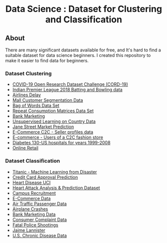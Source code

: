 

<!-- PROJECT LOGO -->
<br />
<p align="center">

  <h1 align="center">Data Science : Dataset for Clustering and Classification </h1>


</p>



<!-- ABOUT-->
## About 

There are many significant datasets available for free, and It's hard to find a suitable dataset for data science beginners. I created this repository to make it easier to find data for beginners.
### Dataset Clustering

* [COVID-19 Open Research Dataset Challenge (CORD-19)](https://www.kaggle.com/allen-institute-for-ai/CORD-19-research-challenge)
* [Indian Premier League 2018 Batting and Bowling data](https://data.world/aliraza/indian-premier-league-2018-batting-and-bowling-data)
* [Airlines Delay](https://data.world/data-society/airlines-delay)
* [Mall Customer Segmentation Data](https://www.kaggle.com/vjchoudhary7/customer-segmentation-tutorial-in-python)
* [Bag of Words Data Set](https://archive.ics.uci.edu/ml/datasets/Bag+of+Words)
* [Repeat Consumption Matrices Data Set](https://archive.ics.uci.edu/ml/datasets/Repeat+Consumption+Matrices)
* [Bank Marketing](https://www.kaggle.com/ashydv/bank-marketing)
* [Unsupervised Learning on Country Data](https://www.kaggle.com/rohan0301/unsupervised-learning-on-country-data)
* [Jane Street Market Prediction](https://www.kaggle.com/c/jane-street-market-prediction/data)
* [E-Commerce C2C - Seller profiles data](https://data.world/jfreex/influencers-profile-descriptions-c2c-ecommerce)
* [E-commerce - Users of a C2C fashion store](https://data.world/jfreex/e-commerce-users-of-a-french-c2c-fashion-store)
* [Diabetes 130-US hospitals for years 1999-2008](https://data.world/uci/diabetes-130-us-hospitals-for-years-1999-2008)
* [Online Retail](https://data.world/uci/online-retail)



### Dataset Classification


* [Titanic - Machine Learning from Disaster](https://www.kaggle.com/c/titanic/data)
* [Credit Card Approval Prediction](https://www.kaggle.com/rikdifos/credit-card-approval-prediction)
* [Heart Disease UCI](https://www.kaggle.com/ronitf/heart-disease-uci)
* [Heart Attack Analysis & Prediction Dataset](https://www.kaggle.com/rashikrahmanpritom/heart-attack-analysis-prediction-dataset)
* [Campus Recruitment](https://www.kaggle.com/benroshan/factors-affecting-campus-placement)
* [E-Commerce Data](https://www.kaggle.com/carrie1/ecommerce-data)
* [Air Traffic Passenger Data](https://data.world/data-society/air-traffic-passenger-data)
* [Airplane Crashes](https://data.world/data-society/airplane-crashes)
* [Bank Marketing Data](https://data.world/data-society/bank-marketing-data)
* [Consumer Complaint Data](https://data.world/data-society/consumer-complaint-data)
* [Fatal Police Shootings](https://data.world/data-society/fatal-police-shootings)
* [Jaime Lannister](https://data.world/data-society/game-of-thrones)
* [U.S. Chronic Disease Data](https://data.world/data-society/used-cars-data)














